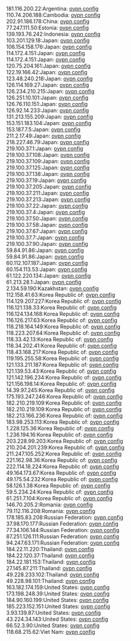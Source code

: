 181.116.200.22:Argentina: [ovpn config](vpn/181_116_200_22.ovpn)  
110.74.206.188:Cambodia: [ovpn config](vpn/110_74_206_188.ovpn)  
202.91.186.178:China: [ovpn config](vpn/202_91_186_178.ovpn)  
77.247.111.50:Estonia: [ovpn config](vpn/77_247_111_50.ovpn)  
139.193.76.242:Indonesia: [ovpn config](vpn/139_193_76_242.ovpn)  
103.201.129.18:Japan: [ovpn config](vpn/103_201_129_18.ovpn)  
106.154.158.176:Japan: [ovpn config](vpn/106_154_158_176.ovpn)  
114.172.4.151:Japan: [ovpn config](vpn/114_172_4_151.ovpn)  
114.172.4.151:Japan: [ovpn config](vpn/114_172_4_151.ovpn)  
120.75.204.161:Japan: [ovpn config](vpn/120_75_204_161.ovpn)  
122.19.166.42:Japan: [ovpn config](vpn/122_19_166_42.ovpn)  
123.48.240.218:Japan: [ovpn config](vpn/123_48_240_218.ovpn)  
126.114.169.27:Japan: [ovpn config](vpn/126_114_169_27.ovpn)  
126.234.210.215:Japan: [ovpn config](vpn/126_234_210_215.ovpn)  
126.251.10.101:Japan: [ovpn config](vpn/126_251_10_101.ovpn)  
126.76.110.151:Japan: [ovpn config](vpn/126_76_110_151.ovpn)  
126.92.14.233:Japan: [ovpn config](vpn/126_92_14_233.ovpn)  
131.213.155.209:Japan: [ovpn config](vpn/131_213_155_209.ovpn)  
153.151.183.104:Japan: [ovpn config](vpn/153_151_183_104.ovpn)  
153.187.7.5:Japan: [ovpn config](vpn/153_187_7_5.ovpn)  
211.2.17.49:Japan: [ovpn config](vpn/211_2_17_49.ovpn)  
218.227.46.79:Japan: [ovpn config](vpn/218_227_46_79.ovpn)  
219.100.37.1:Japan: [ovpn config](vpn/219_100_37_1.ovpn)  
219.100.37.108:Japan: [ovpn config](vpn/219_100_37_108.ovpn)  
219.100.37.109:Japan: [ovpn config](vpn/219_100_37_109.ovpn)  
219.100.37.125:Japan: [ovpn config](vpn/219_100_37_125.ovpn)  
219.100.37.138:Japan: [ovpn config](vpn/219_100_37_138.ovpn)  
219.100.37.19:Japan: [ovpn config](vpn/219_100_37_19.ovpn)  
219.100.37.205:Japan: [ovpn config](vpn/219_100_37_205.ovpn)  
219.100.37.211:Japan: [ovpn config](vpn/219_100_37_211.ovpn)  
219.100.37.213:Japan: [ovpn config](vpn/219_100_37_213.ovpn)  
219.100.37.22:Japan: [ovpn config](vpn/219_100_37_22.ovpn)  
219.100.37.4:Japan: [ovpn config](vpn/219_100_37_4.ovpn)  
219.100.37.50:Japan: [ovpn config](vpn/219_100_37_50.ovpn)  
219.100.37.58:Japan: [ovpn config](vpn/219_100_37_58.ovpn)  
219.100.37.67:Japan: [ovpn config](vpn/219_100_37_67.ovpn)  
219.100.37.7:Japan: [ovpn config](vpn/219_100_37_7.ovpn)  
219.100.37.90:Japan: [ovpn config](vpn/219_100_37_90.ovpn)  
59.84.91.86:Japan: [ovpn config](vpn/59_84_91_86.ovpn)  
59.84.91.86:Japan: [ovpn config](vpn/59_84_91_86.ovpn)  
60.112.107.187:Japan: [ovpn config](vpn/60_112_107_187.ovpn)  
60.154.113.53:Japan: [ovpn config](vpn/60_154_113_53.ovpn)  
61.122.220.134:Japan: [ovpn config](vpn/61_122_220_134.ovpn)  
61.213.28.1:Japan: [ovpn config](vpn/61_213_28_1.ovpn)  
2.134.59.190:Kazakhstan: [ovpn config](vpn/2_134_59_190.ovpn)  
112.158.41.63:Korea Republic of: [ovpn config](vpn/112_158_41_63.ovpn)  
114.129.207.227:Korea Republic of: [ovpn config](vpn/114_129_207_227.ovpn)  
116.121.138.33:Korea Republic of: [ovpn config](vpn/116_121_138_33.ovpn)  
116.124.134.168:Korea Republic of: [ovpn config](vpn/116_124_134_168.ovpn)  
116.126.217.63:Korea Republic of: [ovpn config](vpn/116_126_217_63.ovpn)  
118.218.164.149:Korea Republic of: [ovpn config](vpn/118_218_164_149.ovpn)  
118.223.207.64:Korea Republic of: [ovpn config](vpn/118_223_207_64.ovpn)  
118.33.42.13:Korea Republic of: [ovpn config](vpn/118_33_42_13.ovpn)  
118.34.202.41:Korea Republic of: [ovpn config](vpn/118_34_202_41.ovpn)  
118.43.168.217:Korea Republic of: [ovpn config](vpn/118_43_168_217.ovpn)  
119.195.255.58:Korea Republic of: [ovpn config](vpn/119_195_255_58.ovpn)  
121.133.211.187:Korea Republic of: [ovpn config](vpn/121_133_211_187.ovpn)  
121.139.53.43:Korea Republic of: [ovpn config](vpn/121_139_53_43.ovpn)  
121.142.196.234:Korea Republic of: [ovpn config](vpn/121_142_196_234.ovpn)  
121.156.198.14:Korea Republic of: [ovpn config](vpn/121_156_198_14.ovpn)  
14.39.97.245:Korea Republic of: [ovpn config](vpn/14_39_97_245.ovpn)  
175.193.247.246:Korea Republic of: [ovpn config](vpn/175_193_247_246.ovpn)  
182.210.219.109:Korea Republic of: [ovpn config](vpn/182_210_219_109.ovpn)  
182.210.219.109:Korea Republic of: [ovpn config](vpn/182_210_219_109.ovpn)  
182.213.166.236:Korea Republic of: [ovpn config](vpn/182_213_166_236.ovpn)  
183.98.253.113:Korea Republic of: [ovpn config](vpn/183_98_253_113.ovpn)  
1.228.125.36:Korea Republic of: [ovpn config](vpn/1_228_125_36.ovpn)  
1.236.194.16:Korea Republic of: [ovpn config](vpn/1_236_194_16.ovpn)  
203.228.99.203:Korea Republic of: [ovpn config](vpn/203_228_99_203.ovpn)  
210.204.201.239:Korea Republic of: [ovpn config](vpn/210_204_201_239.ovpn)  
211.247.105.252:Korea Republic of: [ovpn config](vpn/211_247_105_252.ovpn)  
221.162.98.36:Korea Republic of: [ovpn config](vpn/221_162_98_36.ovpn)  
222.114.18.224:Korea Republic of: [ovpn config](vpn/222_114_18_224.ovpn)  
49.164.173.67:Korea Republic of: [ovpn config](vpn/49_164_173_67.ovpn)  
49.175.54.232:Korea Republic of: [ovpn config](vpn/49_175_54_232.ovpn)  
58.126.1.38:Korea Republic of: [ovpn config](vpn/58_126_1_38.ovpn)  
59.5.234.24:Korea Republic of: [ovpn config](vpn/59_5_234_24.ovpn)  
61.251.7.104:Korea Republic of: [ovpn config](vpn/61_251_7_104.ovpn)  
146.70.205.2:Romania: [ovpn config](vpn/146_70_205_2.ovpn)  
79.112.116.208:Romania: [ovpn config](vpn/79_112_116_208.ovpn)  
178.185.83.208:Russian Federation: [ovpn config](vpn/178_185_83_208.ovpn)  
37.98.170.177:Russian Federation: [ovpn config](vpn/37_98_170_177.ovpn)  
77.34.106.144:Russian Federation: [ovpn config](vpn/77_34_106_144.ovpn)  
87.251.126.111:Russian Federation: [ovpn config](vpn/87_251_126_111.ovpn)  
94.247.63.171:Russian Federation: [ovpn config](vpn/94_247_63_171.ovpn)  
184.22.11.220:Thailand: [ovpn config](vpn/184_22_11_220.ovpn)  
184.22.120.37:Thailand: [ovpn config](vpn/184_22_120_37.ovpn)  
184.22.181.153:Thailand: [ovpn config](vpn/184_22_181_153.ovpn)  
27.145.87.211:Thailand: [ovpn config](vpn/27_145_87_211.ovpn)  
49.228.233.102:Thailand: [ovpn config](vpn/49_228_233_102.ovpn)  
49.228.98.101:Thailand: [ovpn config](vpn/49_228_98_101.ovpn)  
163.182.174.159:United States: [ovpn config](vpn/163_182_174_159.ovpn)  
173.198.248.39:United States: [ovpn config](vpn/173_198_248_39.ovpn)  
184.90.160.199:United States: [ovpn config](vpn/184_90_160_199.ovpn)  
185.223.152.151:United States: [ovpn config](vpn/185_223_152_151.ovpn)  
3.93.139.87:United States: [ovpn config](vpn/3_93_139_87.ovpn)  
43.224.34.143:United States: [ovpn config](vpn/43_224_34_143.ovpn)  
66.52.3.90:United States: [ovpn config](vpn/66_52_3_90.ovpn)  
118.68.215.62:Viet Nam: [ovpn config](vpn/118_68_215_62.ovpn)  
